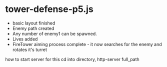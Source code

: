 # tower-defense-p5.js

* basic layout finished 
* Enemy path created 
* Any number of enemy1 can be spawned.
* Lives added
* FireTower aiming process complete - it now searches for the enemy and rotates it's turret


how to start server for this
cd into directory, http-server full_path

